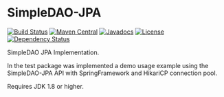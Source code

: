 # SimpleDAO-JPA

[![Build Status](https://travis-ci.org/thiaguten/simple-dao-jpa.svg)](https://travis-ci.org/thiaguten/simple-dao-jpa)
[![Maven Central](https://maven-badges.herokuapp.com/maven-central/br.com.thiaguten.persistence/simple-dao-jpa/badge.svg)](http://search.maven.org/#search%7Cgav%7C1%7Cg%3A%22br.com.thiaguten.persistence%22%20AND%20a%3A%22simple-dao-jpa%22)
[![Javadocs](http://www.javadoc.io/badge/br.com.thiaguten.persistence/simple-dao-jpa.svg)](http://www.javadoc.io/doc/br.com.thiaguten.persistence/simple-dao-jpa)
[![License](https://img.shields.io/badge/license-Apache%202.0-blue.svg)](http://www.apache.org/licenses/LICENSE-2.0.txt)
[![Dependency Status](https://www.versioneye.com/user/projects/577e7c1e5bb139003969d9e3/badge.svg)](https://www.versioneye.com/user/projects/577e7c1e5bb139003969d9e3)

SimpleDAO JPA Implementation.

In the test package was implemented a demo usage example using the SimpleDAO-JPA API with SpringFramework and HikariCP connection pool.

Requires JDK 1.8 or higher.

